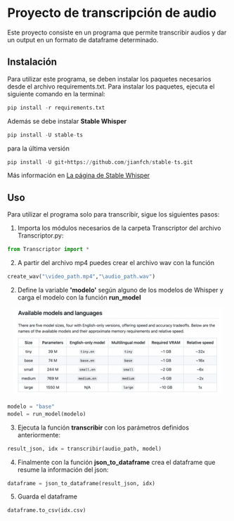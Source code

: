 # Proyecto de transcripción de audio
Este proyecto consiste en un programa que permite transcribir audios y dar un output en un formato de dataframe determinado.

## Instalación
Para utilizar este programa, se deben instalar los paquetes necesarios desde el archivo requirements.txt. Para instalar los paquetes, ejecuta el siguiente comando en la terminal:
```python
pip install -r requirements.txt
````
Además se debe instalar __Stable Whisper__ 

```python
pip install -U stable-ts
```
para la última versión
```python
pip install -U git+https://github.com/jianfch/stable-ts.git
```
Más información en [La página de Stable Whisper](https://github.com/jianfch/stable-ts#setup)
## Uso
Para utilizar el programa solo para transcribir, sigue los siguientes pasos:

1. Importa los módulos necesarios de la carpeta Transcriptor del archivo Transcriptor.py:
  ```python
  from Transcriptor import *
  ````
2. A partir del archivo mp4 puedes crear el archivo wav con la función 
  ```python
create_wav("\video_path.mp4","\audio_path.wav")
  ```
2. Define la variable __'modelo'__ según alguno de los modelos de Whisper y carga el modelo con la función __run_model__
  <div style="text-align:center"><img src="./whisper-models.png" alt="Imagen de ejemplo" style="max-width:500px; height:200px;"></div>

  ```python
  modelo = "base"
  model = run_model(modelo)
  ````
3. Ejecuta la función __transcribir__ con los parámetros definidos anteriormente:

  ```python
  result_json, idx = transcribir(audio_path, model)
  ````
4. Finalmente con la función __json_to_dataframe__ crea el dataframe que resume la información del json:
  ```python
  dataframe = json_to_dataframe(result_json, idx) 
  ````
5. Guarda el dataframe
  ```python
  dataframe.to_csv(idx.csv)
  ````
